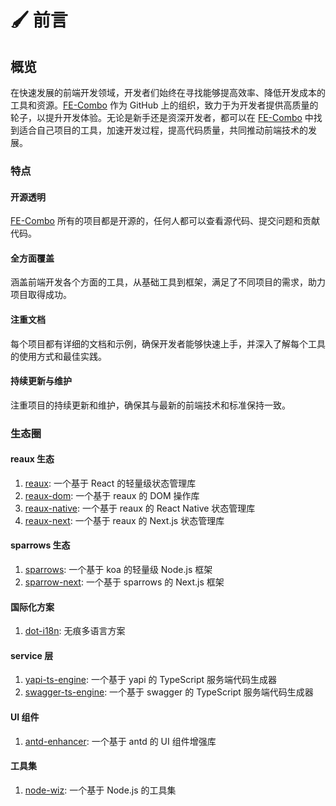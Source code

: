 # 🖌 前言

## 概览

在快速发展的前端开发领域，开发者们始终在寻找能够提高效率、降低开发成本的工具和资源。[FE-Combo](https://github.com/FE-Combo) 作为 GitHub 上的组织，致力于为开发者提供高质量的轮子，以提升开发体验。无论是新手还是资深开发者，都可以在 [FE-Combo](https://github.com/FE-Combo) 中找到适合自己项目的工具，加速开发过程，提高代码质量，共同推动前端技术的发展。

### 特点

#### 开源透明

[FE-Combo](https://github.com/FE-Combo) 所有的项目都是开源的，任何人都可以查看源代码、提交问题和贡献代码。

#### 全方面覆盖

涵盖前端开发各个方面的工具，从基础工具到框架，满足了不同项目的需求，助力项目取得成功。

#### 注重文档

每个项目都有详细的文档和示例，确保开发者能够快速上手，并深入了解每个工具的使用方式和最佳实践。

#### 持续更新与维护

注重项目的持续更新和维护，确保其与最新的前端技术和标准保持一致。

### 生态圈

#### reaux 生态

1. [reaux](https://github.com/FE-Combo/reaux): 一个基于 React 的轻量级状态管理库
2. [reaux-dom](https://github.com/FE-Combo/reaux/tree/master/packages/reaux-dom): 一个基于 reaux 的 DOM 操作库
3. [reaux-native](https://github.com/FE-Combo/reaux/tree/master/packages/reaux-native): 一个基于 reaux 的 React Native 状态管理库
4. [reaux-next](https://github.com/FE-Combo/reaux-next): 一个基于 reaux 的 Next.js 状态管理库

#### sparrows 生态

1. [sparrows](https://github.com/FE-Combo/sparrows): 一个基于 koa 的轻量级 Node.js 框架
2. [sparrow-next](https://github.com/FE-Combo/sparrows-next): 一个基于 sparrows 的 Next.js 框架

#### 国际化方案

1. [dot-i18n](https://github.com/FE-Combo/dot-i18n): 无痕多语言方案

#### service 层

1. [yapi-ts-engine](https://github.com/FE-Combo/yapi-ts-engine): 一个基于 yapi 的 TypeScript 服务端代码生成器
2. [swagger-ts-engine](https://github.com/FE-Combo/swagger-ts-engine): 一个基于 swagger 的 TypeScript 服务端代码生成器

#### UI 组件

1. [antd-enhancer](https://github.com/FE-Combo/antd-enhancer): 一个基于 antd 的 UI 组件增强库

#### 工具集

1. [node-wiz](https://github.com/FE-Combo/node-wiz): 一个基于 Node.js 的工具集
